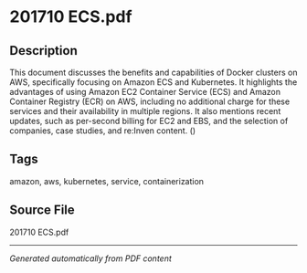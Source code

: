# 201710 ECS.pdf

## Description
This document discusses the benefits and capabilities of Docker clusters on AWS, specifically focusing on Amazon ECS and Kubernetes. It highlights the advantages of using Amazon EC2 Container Service (ECS) and Amazon Container Registry (ECR) on AWS, including no additional charge for these services and their availability in multiple regions. It also mentions recent updates, such as per-second billing for EC2 and EBS, and the selection of companies, case studies, and re:Inven content. ()
## Tags
amazon, aws, kubernetes, service, containerization

## Source File
201710 ECS.pdf

---
*Generated automatically from PDF content*
